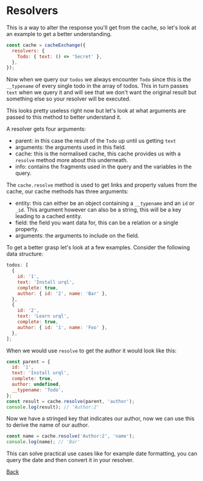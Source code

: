 # Resolvers

This is a way to alter the response you'll get from the cache,
so let's look at an example to get a better understanding.

```js
const cache = cacheExchange({
  resolvers: {
    Todo: { text: () => 'Secret' },
  },
});
```

Now when we query our `todos` we always encounter `Todo` since
this is the `__typename` of every single todo in the array of todos.
This in turn passes `text` when we query it and will see that we don't
want the original result but something else so your resolver will be
executed.

This looks pretty useless right now but let's look at what arguments
are passed to this method to better understand it.

A resolver gets four arguments:

- parent: in this case the result of the `Todo` up until us getting `text`
- arguments: the arguments used in this field.
- cache: this is the normalised cache, this cache provides us with a `resolve` method
  more about this underneath.
- info: contains the fragments used in the query and the variables in the query.

The `cache.resolve` method is used to get links and property values from the cache,
our cache methods has three arguments:

- entity: this can either be an object containing a `__typename` and an `id` or `_id`.
  This argument however can also be a string, this will be a key leading to a cached entity.
- field: the field you want data for, this can be a relation or a single property.
- arguments: the arguments to include on the field.

To get a better grasp let's look at a few examples.
Consider the following data structure:

```js
todos: [
  {
    id: '1',
    text: 'Install urql',
    complete: true,
    author: { id: '2', name: 'Bar' },
  },
  {
    id: '2',
    text: 'Learn urql',
    complete: true,
    author: { id: '1', name: 'Foo' },
  },
];
```

When we would use `resolve` to get the author it would look like this:

```js
const parent = {
  id: '1',
  text: 'Install urql',
  complete: true,
  author: undefined,
  __typename: 'Todo',
};
const result = cache.resolve(parent, 'author');
console.log(result); // 'Author:2'
```

Now we have a stringed key that indicates our author, now we
can use this to derive the name of our author.

```js
const name = cache.resolve('Author:2', 'name');
console.log(name); // 'Bar'
```

This can solve practical use cases like for example date formatting,
you can query the date and then convert it in your resolver.

[Back](../README.md)

